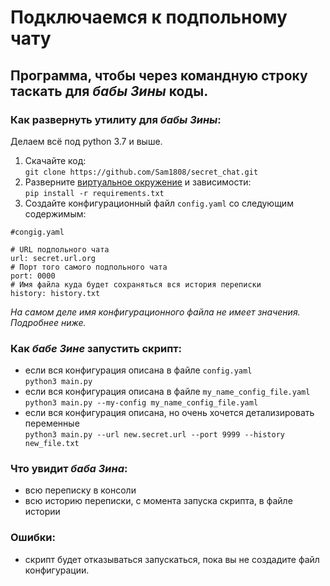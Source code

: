# Подключаемся к подпольному чату

## Программа, чтобы через командную строку таскать для *бабы Зины* коды.

### Как развернуть утилиту для *бабы Зины*:

Делаем всё под python 3.7 и выше.

1. Скачайте код:  
`git clone https://github.com/Sam1808/secret_chat.git`
2. Разверните [виртуальное окружение](https://devman.org/encyclopedia/pip/pip_virtualenv/) и зависимости:  
`pip install -r requirements.txt`
3. Создайте конфигурационный файл `config.yaml` со следующим содержимым:
```buildoutcfg
#congig.yaml

# URL подпольного чата
url: secret.url.org
# Порт того самого подпольного чата
port: 0000
# Имя файла куда будет сохраняться вся история переписки
history: history.txt
```
*На самом деле имя конфигурационного файла не имеет значения. Подробнее ниже.*
 
### Как *бабе Зине* запустить скрипт:
- если вся конфигурация описана в файле `config.yaml`  
`python3 main.py`
- если вся конфигурация описана в файле `my_name_config_file.yaml`  
`python3 main.py --my-config my_name_config_file.yaml`
- если вся конфигурация описана, но очень хочется детализировать переменные  
`python3 main.py --url new.secret.url --port 9999 --history new_file.txt`

### Что увидит *баба Зина*:
- всю переписку в консоли
- всю историю переписки, с момента запуска скрипта, в файле истории

### Ошибки:
- скрипт будет отказываться запускаться, пока вы не создадите файл конфигурации.
